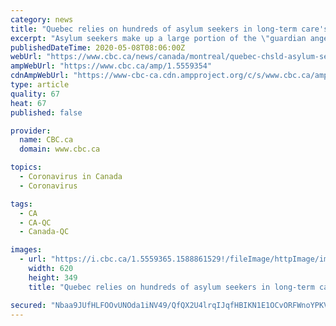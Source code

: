 ```yaml
---
category: news
title: "Quebec relies on hundreds of asylum seekers in long-term care's battle against COVID-19"
excerpt: "Asylum seekers make up a large portion of the \"guardian angels\" Quebec Premier François Legault has praised in his daily COVID-19 briefings: the orderlies who have no guarantee they'll be allowed to stay in Canada."
publishedDateTime: 2020-05-08T08:06:00Z
webUrl: "https://www.cbc.ca/news/canada/montreal/quebec-chsld-asylum-seekers-1.5559354"
ampWebUrl: "https://www.cbc.ca/amp/1.5559354"
cdnAmpWebUrl: "https://www-cbc-ca.cdn.ampproject.org/c/s/www.cbc.ca/amp/1.5559354"
type: article
quality: 67
heat: 67
published: false

provider:
  name: CBC.ca
  domain: www.cbc.ca

topics:
  - Coronavirus in Canada
  - Coronavirus

tags:
  - CA
  - CA-QC
  - Canada-QC

images:
  - url: "https://i.cbc.ca/1.5559365.1588861529!/fileImage/httpImage/image.jpeg_gen/derivatives/16x9_620/sarah-asylum-seeker-pab.jpeg"
    width: 620
    height: 349
    title: "Quebec relies on hundreds of asylum seekers in long-term care's battle against COVID-19"

secured: "Nbaa9JUfHLFOOvUNOda1iNV49/QfQX2U4lrqIJqfHBIKN1E1OCvORFWnoYPKVw9b/DfwmsbNaSvO4EO46TGbqKhpEAH5dHOkYSzOt3uyNSdYYH1Ydt/Pja2qrnlVnHj9rmKzKCO0y9AKRLQ99aYkEV5LMhCNO+pRtYD06tIMw6U9C3pCKPVTqYthbTpyeNgLiX2Wwt3GT5A/p9kJPN9fxp3jByEKil5CsPMD4urzCQ9LguFZ/OhsjrOw0VhtXYhj6nC4YLcE6ajpp4JnLZjVbXTNkMS25QAINddOnT2IvQUdlgLNXOWv5bfUoYYdbiY9sxoO3eF+W6TxzKbcZE6qd14dNJUXrR3UM7ec649KdfkKMSwPpcM4spCSby6xJQ0+RotfKkzImiI4FvfPZW+mhmgSeC5fHA2vnLoGYAQlEpS2nJg7IY6aYRscPG/wJdUzi2Q4axxbfiS8D6cI3sjeGyD7LIexhyctmxAGCpNwh28=;v1XW17/fft2Jxz6/qyyvXA=="
---
```


